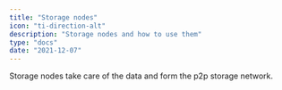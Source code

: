 ```yaml
---
title: "Storage nodes"
icon: "ti-direction-alt"
description: "Storage nodes and how to use them"
type: "docs"
date: "2021-12-07"
---
```


Storage nodes take care of the data and form the p2p storage network.
